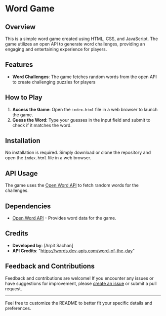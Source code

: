 # Word Game

## Overview

This is a simple word game created using HTML, CSS, and JavaScript. The game utilizes an open API to generate word challenges, providing an engaging and entertaining experience for players.

## Features

- **Word Challenges**: The game fetches random words from the open API to create challenging puzzles for players
  
## How to Play

1. **Access the Game**: Open the `index.html` file in a web browser to launch the game.
2. **Guess the Word**: Type your guesses in the input field and submit to check if it matches the word.

## Installation

No installation is required. Simply download or clone the repository and open the `index.html` file in a web browser.

## API Usage

The game uses the [Open Word API]("https://words.dev-apis.com/word-of-the-day") to fetch random words for the challenges.

## Dependencies

- [Open Word API]("https://words.dev-apis.com/word-of-the-day") - Provides word data for the game.

## Credits

- **Developed by**: [Arpit Sachan]
- **API Credits**: "https://words.dev-apis.com/word-of-the-day"

## Feedback and Contributions

Feedback and contributions are welcome! If you encounter any issues or have suggestions for improvement, please [create an issue](https://github.com/arpitsachan5/word-game/issues) or submit a pull request.

---

Feel free to customize the README to better fit your specific details and preferences.
